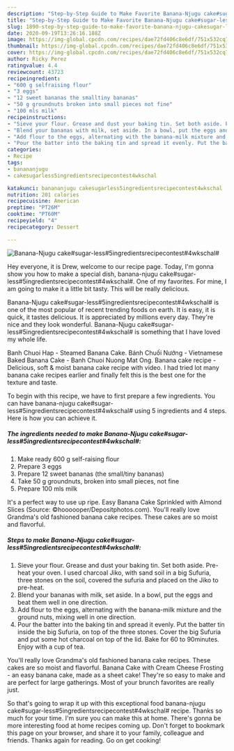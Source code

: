 ```yaml
---
description: "Step-by-Step Guide to Make Favorite Banana-Njugu cake#sugar-less#5ingredientsrecipecontest#4wkschal#"
title: "Step-by-Step Guide to Make Favorite Banana-Njugu cake#sugar-less#5ingredientsrecipecontest#4wkschal#"
slug: 1890-step-by-step-guide-to-make-favorite-banana-njugu-cakesugar-less5ingredientsrecipecontest4wkschal
date: 2020-09-19T13:26:16.188Z
image: https://img-global.cpcdn.com/recipes/dae72fd406c8e6df/751x532cq70/banana-njugu-cakesugar-less5ingredientsrecipecontest4wkschal-recipe-main-photo.jpg
thumbnail: https://img-global.cpcdn.com/recipes/dae72fd406c8e6df/751x532cq70/banana-njugu-cakesugar-less5ingredientsrecipecontest4wkschal-recipe-main-photo.jpg
cover: https://img-global.cpcdn.com/recipes/dae72fd406c8e6df/751x532cq70/banana-njugu-cakesugar-less5ingredientsrecipecontest4wkschal-recipe-main-photo.jpg
author: Ricky Perez
ratingvalue: 4.4
reviewcount: 43723
recipeingredient:
- "600 g selfraising flour"
- "3 eggs"
- "12 sweet bananas the smalltiny bananas"
- "50 g groundnuts broken into small pieces not fine"
- "100 mls milk"
recipeinstructions:
- "Sieve your flour. Grease and dust your baking tin. Set both aside. Pre-heat your oven. I used charcoal Jiko, with sand soil in a big Sufuria, three stones on the soil, covered the sufuria and placed on the Jiko to pre-heat."
- "Blend your bananas with milk, set aside. In a bowl, put the eggs and beat them well in one direction."
- "Add flour to the eggs, alternating with the banana-milk mixture and the ground nuts, mixing well in one direction."
- "Pour the batter into the baking tin and spread it evenly. Put the batter tin inside the big Sufuria, on top of the three stones. Cover the big Sufuria and put some hot charcoal on top of the lid. Bake for 60 to 90minutes. Enjoy with a cup of tea."
categories:
- Recipe
tags:
- banananjugu
- cakesugarless5ingredientsrecipecontest4wkschal

katakunci: banananjugu cakesugarless5ingredientsrecipecontest4wkschal 
nutrition: 201 calories
recipecuisine: American
preptime: "PT26M"
cooktime: "PT60M"
recipeyield: "4"
recipecategory: Dessert

---
```



![Banana-Njugu cake#sugar-less#5ingredientsrecipecontest#4wkschal#](https://img-global.cpcdn.com/recipes/dae72fd406c8e6df/751x532cq70/banana-njugu-cakesugar-less5ingredientsrecipecontest4wkschal-recipe-main-photo.jpg)

Hey everyone, it is Drew, welcome to our recipe page. Today, I'm gonna show you how to make a special dish, banana-njugu cake#sugar-less#5ingredientsrecipecontest#4wkschal#. One of my favorites. For mine, I am going to make it a little bit tasty. This will be really delicious.

Banana-Njugu cake#sugar-less#5ingredientsrecipecontest#4wkschal# is one of the most popular of recent trending foods on earth. It is easy, it is quick, it tastes delicious. It is appreciated by millions every day. They're nice and they look wonderful. Banana-Njugu cake#sugar-less#5ingredientsrecipecontest#4wkschal# is something that I have loved my whole life.

Banh Chuoi Hap - Steamed Banana Cake. Bánh Chuối Nướng - Vietnamese Baked Banana Cake - Banh Chuoi Nuong Mat Ong. Banana cake recipe - Delicious, soft &amp; moist banana cake recipe with video. I had tried lot many banana cake recipes earlier and finally felt this is the best one for the texture and taste.


To begin with this recipe, we have to first prepare a few ingredients. You can have banana-njugu cake#sugar-less#5ingredientsrecipecontest#4wkschal# using 5 ingredients and 4 steps. Here is how you can achieve it.

<!--inarticleads1-->

##### The ingredients needed to make Banana-Njugu cake#sugar-less#5ingredientsrecipecontest#4wkschal#:

1. Make ready 600 g self-raising flour
1. Prepare 3 eggs
1. Prepare 12 sweet bananas (the small/tiny bananas)
1. Take 50 g groundnuts, broken into small pieces, not fine
1. Prepare 100 mls milk


It&#39;s a perfect way to use up ripe. Easy Banana Cake Sprinkled with Almond Slices (Source: ©hoooooper/Depositphotos.com). You&#39;ll really love Grandma&#39;s old fashioned banana cake recipes. These cakes are so moist and flavorful. 

<!--inarticleads2-->

##### Steps to make Banana-Njugu cake#sugar-less#5ingredientsrecipecontest#4wkschal#:

1. Sieve your flour. Grease and dust your baking tin. Set both aside. Pre-heat your oven. I used charcoal Jiko, with sand soil in a big Sufuria, three stones on the soil, covered the sufuria and placed on the Jiko to pre-heat.
1. Blend your bananas with milk, set aside. In a bowl, put the eggs and beat them well in one direction.
1. Add flour to the eggs, alternating with the banana-milk mixture and the ground nuts, mixing well in one direction.
1. Pour the batter into the baking tin and spread it evenly. Put the batter tin inside the big Sufuria, on top of the three stones. Cover the big Sufuria and put some hot charcoal on top of the lid. Bake for 60 to 90minutes. Enjoy with a cup of tea.


You&#39;ll really love Grandma&#39;s old fashioned banana cake recipes. These cakes are so moist and flavorful. Banana Cake with Cream Cheese Frosting - an easy banana cake, made as a sheet cake! They&#39;re so easy to make and are perfect for large gatherings. Most of your brunch favorites are really just. 

So that's going to wrap it up with this exceptional food banana-njugu cake#sugar-less#5ingredientsrecipecontest#4wkschal# recipe. Thanks so much for your time. I'm sure you can make this at home. There's gonna be more interesting food at home recipes coming up. Don't forget to bookmark this page on your browser, and share it to your family, colleague and friends. Thanks again for reading. Go on get cooking!
